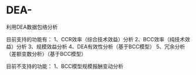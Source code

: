 # DEA-
利用DEA数据包络分析

目前支持的功能有：
1、CCR效率（综合技术效益）分析
2、BCC效率（纯技术效益）分析
3、规模效益分析
4、DEA有效性分析（基于BCC模型）
5、冗余分析（差额变数分析）（基于BCC模型）

目前不支持的功能：
1、BCC模型规模报酬变动分析
